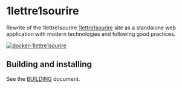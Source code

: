# 1lettre1sourire

Rewrite of the 1lettre1sourire [1lettre1sourire](https://1lettre1sourire.org/) site as a standalone web application with modern technologies and following good practices.

[![docker-1lettre1sourire](https://github.com/1lettre1sourire/1lettre1sourire/actions/workflows/base.yml/badge.svg)](https://github.com/1lettre1sourire/1lettre1sourire/actions/workflows/base.yml)

## Building and installing

See the [BUILDING](BUILDING.md) document.
